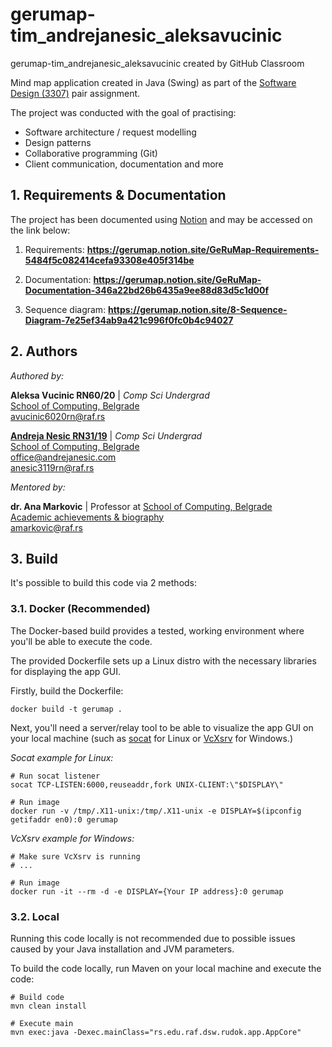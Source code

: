 # gerumap-tim_andrejanesic_aleksavucinic
gerumap-tim_andrejanesic_aleksavucinic created by GitHub Classroom

Mind map application created in Java (Swing) as part of the [Software Design (3307)](https://raf.edu.rs/en/component/content/article/192-english/subjects/3307-design-of-software) pair assignment.

The project was conducted with the goal of practising:

- Software architecture / request modelling
- Design patterns
- Collaborative programming (Git)
- Client communication, documentation and more

## 1. Requirements & Documentation

The project has been documented using [Notion](https://gerumap.notion.site/Request-5484f5c082414cefa93308e405f314be) and may be accessed on the link below:

1. Requirements:
**https://gerumap.notion.site/GeRuMap-Requirements-5484f5c082414cefa93308e405f314be**

2. Documentation:
**https://gerumap.notion.site/GeRuMap-Documentation-346a22bd26b6435a9ee88d83d5c1d00f**

3. Sequence diagram:
**https://gerumap.notion.site/8-Sequence-Diagram-7e25ef34ab9a421c996f0fc0b4c94027**

## 2. Authors

_Authored by:_

**Aleksa Vucinic RN60/20** | _Comp Sci Undergrad_ <br>
[School of Computing, Belgrade](https://www.linkedin.com/school/racunarski-fakultet/) <br>
avucinic6020rn@raf.rs

[**Andreja Nesic RN31/19**](https://www.linkedin.com/in/andreja-nesic/) | _Comp Sci Undergrad_ <br>
[School of Computing, Belgrade](https://www.linkedin.com/school/racunarski-fakultet/) <br>
office@andrejanesic.com <br>
anesic3119rn@raf.rs

_Mentored by:_

**dr. Ana Markovic** | Professor at [School of Computing, Belgrade](https://www.linkedin.com/school/racunarski-fakultet/) <br>
[Academic achievements & biography](https://raf.edu.rs/o-nama/nastavnici-i-saradnici/item/6019-ana-markovic) <br>
amarkovic@raf.rs

## 3. Build

It's possible to build this code via 2 methods:

### 3.1. Docker (Recommended)

The Docker-based build provides a tested, working environment where you'll be able to execute the code.

The provided Dockerfile sets up a Linux distro with the necessary libraries for displaying the app GUI.

Firstly, build the Dockerfile:

```shell
docker build -t gerumap .
```

Next, you'll need a server/relay tool to be able to visualize the app GUI on your local machine (such as [socat](https://www.redhat.com/sysadmin/getting-started-socat) for Linux or [VcXsrv](https://sourceforge.net/projects/vcxsrv/) for Windows.)

_Socat example for Linux:_

```shell
# Run socat listener
socat TCP-LISTEN:6000,reuseaddr,fork UNIX-CLIENT:\"$DISPLAY\"

# Run image
docker run -v /tmp/.X11-unix:/tmp/.X11-unix -e DISPLAY=$(ipconfig getifaddr en0):0 gerumap
```

_VcXsrv example for Windows:_

```shell
# Make sure VcXsrv is running
# ...

# Run image
docker run -it --rm -d -e DISPLAY={Your IP address}:0 gerumap
```

### 3.2. Local

Running this code locally is not recommended due to possible issues caused by your Java installation and JVM parameters.

To build the code locally, run Maven on your local machine and execute the code:

```shell
# Build code
mvn clean install

# Execute main
mvn exec:java -Dexec.mainClass="rs.edu.raf.dsw.rudok.app.AppCore"
```
